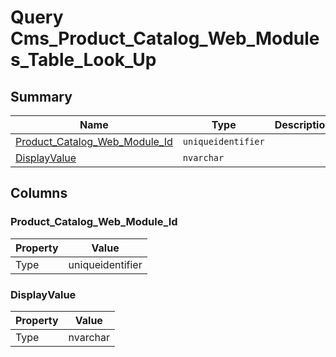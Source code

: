 # Query Cms_Product_Catalog_Web_Modules_Table_Look_Up


## Summary

| Name | Type | Description |
| - | - | --- |
|[Product_Catalog_Web_Module_Id](#product_catalog_web_module_id)|`uniqueidentifier` ||
|[DisplayValue](#displayvalue)|`nvarchar` ||

## Columns

### Product_Catalog_Web_Module_Id

| Property | Value |
| - | - |
|Type|uniqueidentifier|

### DisplayValue

| Property | Value |
| - | - |
|Type|nvarchar|



